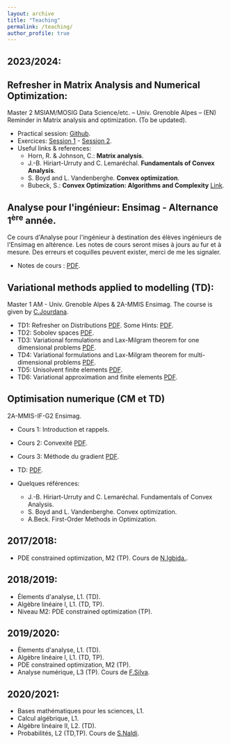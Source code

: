 ```yaml
---
layout: archive
title: "Teaching"
permalink: /teaching/
author_profile: true
---
```



2023/2024:
----------
## Refresher in Matrix Analysis and Numerical Optimization: 
Master 2 MSIAM/MOSIG Data Science/etc. – Univ. Grenoble Alpes – (EN)
Reminder in Matrix analysis and optimization. (To be updated).

* Practical session: [Github](https://github.com/enhamza/refresher).
* Exercices: [Session 1](https://enhamza.github.io/files/Matrix.pdf) - [Session 2](https://enhamza.github.io/files/Optimization.pdf).
* Useful links & references:
  	- Horn, R. & Johnson, C.: **Matrix analysis**.
  	- J.-B. Hiriart-Urruty and C. Lemaréchal. **Fundamentals of Convex Analysis**.
  	- S. Boyd and L. Vandenberghe. **Convex optimization**.
  	-  Bubeck, S.: **Convex Optimization: Algorithms and Complexity** [Link](https://arxiv.org/pdf/1405.4980).

## Analyse pour l'ingénieur: Ensimag - Alternance $1^\text{ère}$ année.
Ce cours d'Analyse pour l'ingénieur à destination des élèves ingénieurs de l'Ensimag en altérence. Les notes de cours seront mises à jours au fur et à mesure. Des erreurs et coquilles peuvent exister, merci de me les signaler.

* Notes de cours : [PDF](https://enhamza.github.io/files/Main.pdf).

## Variational methods applied to modelling (TD): 
Master 1 AM - Univ. Grenoble Alpes & 2A-MMIS Ensimag.
The course is given by [C.Jourdana](https://membres-ljk.imag.fr/Clement.Jourdana/index.html).
* TD1: Refresher on Distributions [PDF](https://enhamza.github.io/files/td1.pdf). Some Hints: [PDF](https://enhamza.github.io/files/td1_hints.pdf).
* TD2: Sobolev spaces [PDF](https://enhamza.github.io/files/td2.pdf).
* TD3: Variational formulations and Lax-Milgram theorem for one dimensional problems [PDF](https://enhamza.github.io/files/td3.pdf).
* TD4: Variational formulations and Lax-Milgram theorem for multi-dimensional problems [PDF](https://enhamza.github.io/files/td4.pdf).
* TD5: Unisolvent finite elements [PDF](https://enhamza.github.io/files/td5.pdf).
* TD6: Variational approximation and finite elements [PDF](https://enhamza.github.io/files/td6.pdf).


## Optimisation numerique (CM et TD)
2A-MMIS-IF-G2 Ensimag.

* Cours 1: Introduction et rappels.
* Cours 2: Convexité [PDF](https://enhamza.github.io/files/CM2_cvx.pdf).
* Cours 3: Méthode du gradient [PDF](https://enhamza.github.io/files/CM_DG.pdf).
* TD: [PDF](https://enhamza.github.io/files/TD-optim.pdf).

* Quelques références:
  
  	- J.-B. Hiriart-Urruty and C. Lemaréchal. Fundamentals of Convex Analysis.
  	- S. Boyd and L. Vandenberghe. Convex optimization.
  	- A.Beck. First-Order Methods in Optimization.

2017/2018:
---------
* PDE constrained optimization, M2 (TP). Cours de [N.Igbida.](https://www.unilim.fr/pages_perso/noureddine.igbida/).


2018/2019:
----------
	
* Élements d'analyse, L1. (TD).
* Algèbre linéaire I, L1. (TD, TP).
* Niveau M2: PDE constrained optimization (TP).

2019/2020:
---------

* Élements d'analyse, L1. (TD).
* Algèbre linéaire I, L1. (TD, TP).
* PDE constrained optimization, M2 (TP).
* Analyse numérique, L3 (TP). Cours de [F.Silva](https://www.unilim.fr/pages_perso/francisco.silva/).

2020/2021:
----------

* Bases mathématiques pour les sciences, L1.
* Calcul algébrique, L1.
* Algèbre linéaire II, L2. (TD).
* Probabilités, L2 (TD,TP). Cours de [S.Naldi](https://www.unilim.fr/pages_perso/simone.naldi/).
